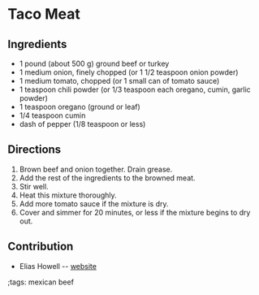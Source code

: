 # Taco Meat

## Ingredients

- 1 pound (about 500 g) ground beef or turkey
- 1 medium onion, finely chopped (or 1 1/2 teaspoon onion powder)
- 1 medium tomato, chopped (or 1 small can of tomato sauce)
- 1 teaspoon chili powder (or 1/3 teaspoon each oregano, cumin, garlic powder)
- 1 teaspoon oregano (ground or leaf)
- 1/4 teaspoon cumin
- dash of pepper (1/8 teaspoon or less)

## Directions

1. Brown beef and onion together. Drain grease.
2. Add the rest of the ingredients to the browned meat.
3. Stir well.
4. Heat this mixture thoroughly.
5. Add more tomato sauce if the mixture is dry.
6. Cover and simmer for 20 minutes, or less if the mixture begins to dry out.

## Contribution

- Elias Howell -- [website](https://snarf.top)

;tags: mexican beef
